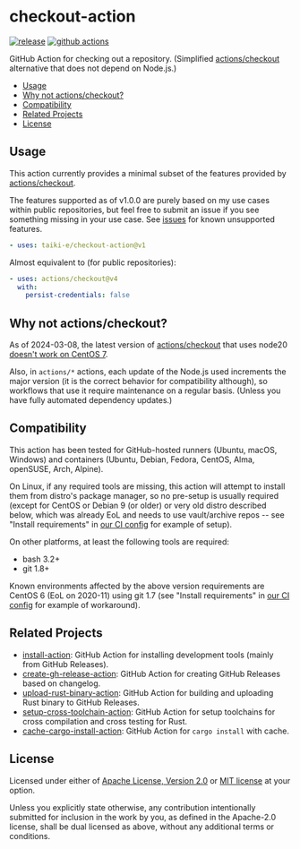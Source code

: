 # checkout-action

[![release](https://img.shields.io/github/release/taiki-e/checkout-action?style=flat-square&logo=github)](https://github.com/taiki-e/checkout-action/releases/latest)
[![github actions](https://img.shields.io/github/actions/workflow/status/taiki-e/checkout-action/ci.yml?branch=main&style=flat-square&logo=github)](https://github.com/taiki-e/checkout-action/actions)

GitHub Action for checking out a repository. (Simplified [actions/checkout] alternative that does not depend on Node.js.)

- [Usage](#usage)
- [Why not actions/checkout?](#why-not-actionscheckout)
- [Compatibility](#compatibility)
- [Related Projects](#related-projects)
- [License](#license)

## Usage

This action currently provides a minimal subset of the features provided by [actions/checkout].

The features supported as of v1.0.0 are purely based on my use cases within public repositories, but feel free to submit an issue if you see something missing in your use case. See [issues](https://github.com/taiki-e/checkout-action/issues) for known unsupported features.

```yaml
- uses: taiki-e/checkout-action@v1
```

Almost equivalent to (for public repositories):

```yaml
- uses: actions/checkout@v4
  with:
    persist-credentials: false
```

## Why not actions/checkout?

As of 2024-03-08, the latest version of [actions/checkout] that uses node20 [doesn't work on CentOS 7](https://github.com/actions/runner/issues/2906).

Also, in `actions/*` actions, each update of the Node.js used increments the major version (it is the correct behavior for compatibility although), so workflows that use it require maintenance on a regular basis. (Unless you have fully automated dependency updates.)

## Compatibility

This action has been tested for GitHub-hosted runners (Ubuntu, macOS, Windows) and containers (Ubuntu, Debian, Fedora, CentOS, Alma, openSUSE, Arch, Alpine).

On Linux, if any required tools are missing, this action will attempt to install them from distro's package manager, so no pre-setup is usually required (except for CentOS or Debian 9 (or older) or very old distro described below, which was already EoL and needs to use vault/archive repos -- see "Install requirements" in [our CI config](https://github.com/taiki-e/checkout-action/blob/HEAD/.github/workflows/ci.yml) for example of setup).

On other platforms, at least the following tools are required:

- bash 3.2+
- git 1.8+

Known environments affected by the above version requirements are CentOS 6 (EoL on 2020-11) using git 1.7 (see "Install requirements" in [our CI config](https://github.com/taiki-e/checkout-action/blob/HEAD/.github/workflows/ci.yml) for example of workaround).

## Related Projects

- [install-action]: GitHub Action for installing development tools (mainly from GitHub Releases).
- [create-gh-release-action]: GitHub Action for creating GitHub Releases based on changelog.
- [upload-rust-binary-action]: GitHub Action for building and uploading Rust binary to GitHub Releases.
- [setup-cross-toolchain-action]: GitHub Action for setup toolchains for cross compilation and cross testing for Rust.
- [cache-cargo-install-action]: GitHub Action for `cargo install` with cache.

[actions/checkout]: https://github.com/actions/checkout
[cache-cargo-install-action]: https://github.com/taiki-e/cache-cargo-install-action
[create-gh-release-action]: https://github.com/taiki-e/create-gh-release-action
[install-action]: https://github.com/taiki-e/install-action
[setup-cross-toolchain-action]: https://github.com/taiki-e/setup-cross-toolchain-action
[upload-rust-binary-action]: https://github.com/taiki-e/upload-rust-binary-action

## License

Licensed under either of [Apache License, Version 2.0](LICENSE-APACHE) or
[MIT license](LICENSE-MIT) at your option.

Unless you explicitly state otherwise, any contribution intentionally submitted
for inclusion in the work by you, as defined in the Apache-2.0 license, shall
be dual licensed as above, without any additional terms or conditions.
